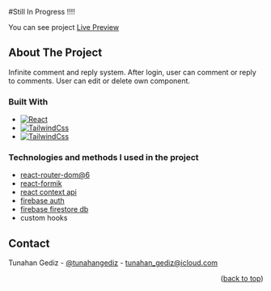 <!-- Improved compatibility of back to top link: See: https://github.com/othneildrew/Best-README-Template/pull/73 -->

<a name="readme-top"></a>

<!-- TABLE OF CONTENTS -->

#Still In Progress !!!!

You can see project [Live Preview](https://infinite-comment-and-reply-system.vercel.app/)

<!-- ABOUT THE PROJECT -->

## About The Project

Infinite comment and reply system. After login, user can comment or reply to comments. User can edit or delete own component.

### Built With

- [![React][react.js]][react-url]
- [![TailwindCss][tailwindcss.com]](https://tailwindcss.com)
- [![TailwindCss](https://img.shields.io/badge/firebase-ffca28?style=for-the-badge&logo=firebase&logoColor=black)](https://tailwindcss.com)

### Technologies and methods I used in the project

- [react-router-dom@6](https://reactrouter.com/en)
- [react-formik](https://formik.org/)
- [react context api](https://tr.reactjs.org/docs/context.html)
- [firebase auth](firebase.com)
- [firebase firestore db](firebase.com)
- custom hooks

<!-- USAGE EXAMPLES -->

## Contact

Tunahan Gediz - [@tunahangediz](https://mobile.twitter.com/tunahangediz) - tunahan_gediz@icloud.com

<p align="right">(<a href="#readme-top">back to top</a>)</p>

<!-- MARKDOWN LINKS & IMAGES -->
<!-- https://www.markdownguide.org/basic-syntax/#reference-style-links -->

[contributors-shield]: https://img.shields.io/github/contributors/github_username/repo_name.svg?style=for-the-badge
[contributors-url]: https://github.com/github_username/repo_name/graphs/contributors
[forks-shield]: https://img.shields.io/github/forks/github_username/repo_name.svg?style=for-the-badge
[forks-url]: https://github.com/github_username/repo_name/network/members
[stars-shield]: https://img.shields.io/github/stars/github_username/repo_name.svg?style=for-the-badge
[stars-url]: https://github.com/github_username/repo_name/stargazers
[issues-shield]: https://img.shields.io/github/issues/github_username/repo_name.svg?style=for-the-badge
[issues-url]: https://github.com/github_username/repo_name/issues
[license-shield]: https://img.shields.io/github/license/github_username/repo_name.svg?style=for-the-badge
[license-url]: https://github.com/github_username/repo_name/blob/master/LICENSE.txt
[linkedin-shield]: https://img.shields.io/badge/-LinkedIn-black.svg?style=for-the-badge&logo=linkedin&colorB=555
[linkedin-url]: https://linkedin.com/in/linkedin_username
[product-screenshot]: images/screenshot.png
[next.js]: https://img.shields.io/badge/next.js-000000?style=for-the-badge&logo=nextdotjs&logoColor=white
[next-url]: https://nextjs.org/
[react.js]: https://img.shields.io/badge/React-20232A?style=for-the-badge&logo=react&logoColor=61DAFB
[react-url]: https://reactjs.org/
[vue.js]: https://img.shields.io/badge/Vue.js-35495E?style=for-the-badge&logo=vuedotjs&logoColor=4FC08D
[vue-url]: https://vuejs.org/
[angular.io]: https://img.shields.io/badge/Angular-DD0031?style=for-the-badge&logo=angular&logoColor=white
[angular-url]: https://angular.io/
[svelte.dev]: https://img.shields.io/badge/Svelte-4A4A55?style=for-the-badge&logo=svelte&logoColor=FF3E00
[svelte-url]: https://svelte.dev/
[laravel.com]: https://img.shields.io/badge/Laravel-FF2D20?style=for-the-badge&logo=laravel&logoColor=white
[laravel-url]: https://laravel.com
[bootstrap.com]: https://img.shields.io/badge/Bootstrap-563D7C?style=for-the-badge&logo=bootstrap&logoColor=white
[bootstrap-url]: https://getbootstrap.com
[jquery.com]: https://img.shields.io/badge/jQuery-0769AD?style=for-the-badge&logo=jquery&logoColor=white
[jquery-url]: https://jquery.com
[tailwindcss.com]: https://img.shields.io/badge/tailwindcss-%2338B2AC.svg?style=for-the-badge&logo=tailwind-css&logoColor=white
